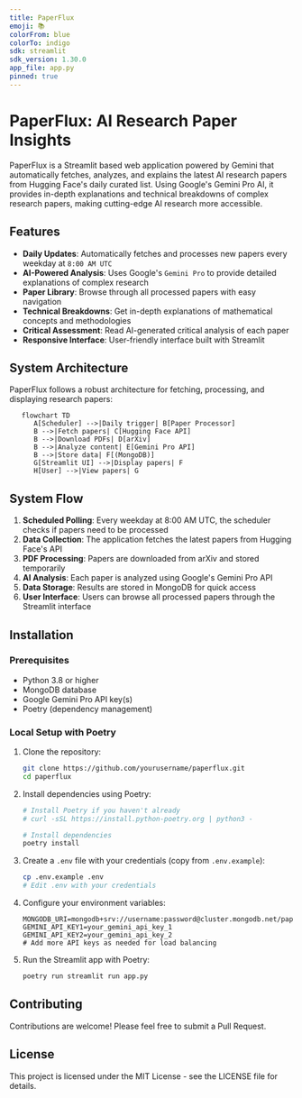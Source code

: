```yaml
---
title: PaperFlux
emoji: 📚
colorFrom: blue
colorTo: indigo
sdk: streamlit
sdk_version: 1.30.0
app_file: app.py
pinned: true
---
```


# PaperFlux: AI Research Paper Insights

PaperFlux is a Streamlit based web application powered by Gemini that automatically fetches, analyzes, and explains the latest AI research papers from Hugging Face's daily curated list. Using Google's Gemini Pro AI, it provides in-depth explanations and technical breakdowns of complex research papers, making cutting-edge AI research more accessible.

## Features

- **Daily Updates**: Automatically fetches and processes new papers every weekday at ```8:00 AM UTC```
- **AI-Powered Analysis**: Uses Google's ```Gemini Pro``` to provide detailed explanations of complex research
- **Paper Library**: Browse through all processed papers with easy navigation
- **Technical Breakdowns**: Get in-depth explanations of mathematical concepts and methodologies
- **Critical Assessment**: Read AI-generated critical analysis of each paper
- **Responsive Interface**: User-friendly interface built with Streamlit

## System Architecture

PaperFlux follows a robust architecture for fetching, processing, and displaying research papers:

```mermaid
   flowchart TD
      A[Scheduler] -->|Daily trigger| B[Paper Processor]
      B -->|Fetch papers| C[Hugging Face API]
      B -->|Download PDFs| D[arXiv]
      B -->|Analyze content| E[Gemini Pro API]
      B -->|Store data| F[(MongoDB)]
      G[Streamlit UI] -->|Display papers| F
      H[User] -->|View papers| G

```

## System Flow

1. **Scheduled Polling**: Every weekday at 8:00 AM UTC, the scheduler checks if papers need to be processed
2. **Data Collection**: The application fetches the latest papers from Hugging Face's API
3. **PDF Processing**: Papers are downloaded from arXiv and stored temporarily
4. **AI Analysis**: Each paper is analyzed using Google's Gemini Pro API
5. **Data Storage**: Results are stored in MongoDB for quick access
6. **User Interface**: Users can browse all processed papers through the Streamlit interface

## Installation

### Prerequisites

- Python 3.8 or higher
- MongoDB database
- Google Gemini Pro API key(s)
- Poetry (dependency management)

### Local Setup with Poetry

1. Clone the repository:
   ```bash
   git clone https://github.com/yourusername/paperflux.git
   cd paperflux
   ```

2. Install dependencies using Poetry:
   ```bash
   # Install Poetry if you haven't already
   # curl -sSL https://install.python-poetry.org | python3 -
   
   # Install dependencies
   poetry install
   ```

3. Create a `.env` file with your credentials (copy from `.env.example`):
   ```bash
   cp .env.example .env
   # Edit .env with your credentials
   ```

4. Configure your environment variables:
   ```
   MONGODB_URI=mongodb+srv://username:password@cluster.mongodb.net/paperflux
   GEMINI_API_KEY1=your_gemini_api_key_1
   GEMINI_API_KEY2=your_gemini_api_key_2
   # Add more API keys as needed for load balancing
   ```

5. Run the Streamlit app with Poetry:
   ```bash
   poetry run streamlit run app.py
   ```

## Contributing

Contributions are welcome! Please feel free to submit a Pull Request.

## License

This project is licensed under the MIT License - see the LICENSE file for details.